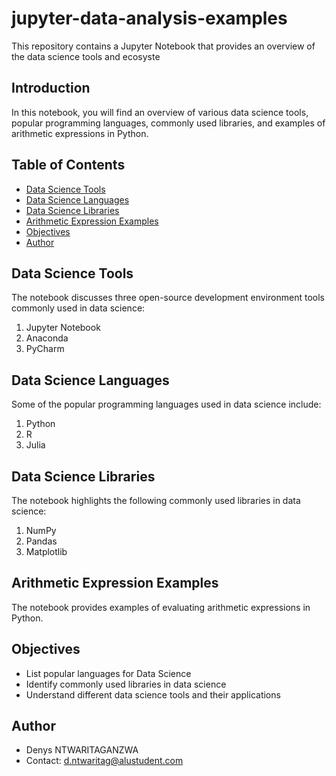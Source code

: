 # jupyter-data-analysis-examples
This repository contains a Jupyter Notebook that provides an overview of the data science tools and ecosyste

## Introduction

In this notebook, you will find an overview of various data science tools, popular programming languages, commonly used libraries, and examples of arithmetic expressions in Python.

## Table of Contents

- [Data Science Tools](#data-science-tools)
- [Data Science Languages](#data-science-languages)
- [Data Science Libraries](#data-science-libraries)
- [Arithmetic Expression Examples](#arithmetic-expression-examples)
- [Objectives](#objectives)
- [Author](#author)

## Data Science Tools

The notebook discusses three open-source development environment tools commonly used in data science:

1. Jupyter Notebook
2. Anaconda
3. PyCharm

## Data Science Languages

Some of the popular programming languages used in data science include:

1. Python
2. R
3. Julia

## Data Science Libraries

The notebook highlights the following commonly used libraries in data science:

1. NumPy
2. Pandas
3. Matplotlib

## Arithmetic Expression Examples

The notebook provides examples of evaluating arithmetic expressions in Python.

## Objectives

- List popular languages for Data Science
- Identify commonly used libraries in data science
- Understand different data science tools and their applications

## Author

- Denys NTWARITAGANZWA 
- Contact: [d.ntwaritag@alustudent.com](mailto:d.ntwaritag@alustudent.com)

